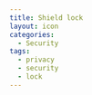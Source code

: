 ```yaml
---
title: Shield lock
layout: icon
categories:
  - Security
tags:
  - privacy
  - security
  - lock
---
```

